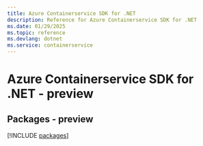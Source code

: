 ```yaml
---
title: Azure Containerservice SDK for .NET
description: Reference for Azure Containerservice SDK for .NET
ms.date: 01/29/2025
ms.topic: reference
ms.devlang: dotnet
ms.service: containerservice
---
```

# Azure Containerservice SDK for .NET - preview
## Packages - preview
[!INCLUDE [packages](containerservice-index.md)]